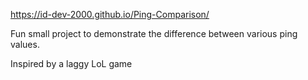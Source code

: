 https://id-dev-2000.github.io/Ping-Comparison/

Fun small project to demonstrate the difference between various ping values.

Inspired by a laggy LoL game
